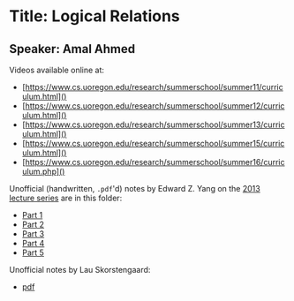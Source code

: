 # Title: Logical Relations
## Speaker: Amal Ahmed

Videos available online at:
- [https://www.cs.uoregon.edu/research/summerschool/summer11/curriculum.html]()
- [https://www.cs.uoregon.edu/research/summerschool/summer12/curriculum.html]()
- [https://www.cs.uoregon.edu/research/summerschool/summer13/curriculum.html]()
- [https://www.cs.uoregon.edu/research/summerschool/summer15/curriculum.html]()
- [https://www.cs.uoregon.edu/research/summerschool/summer16/curriculum.php]()

Unofficial (handwritten, `.pdf`'d) notes by Edward Z. Yang on the [2013 lecture series](https://www.cs.uoregon.edu/research/summerschool/summer13/curriculum.html) are in this folder:
- [Part 1](ezyang-part-1.pdf)
- [Part 2](ezyang-part-2.pdf)
- [Part 3](ezyang-part-3.pdf)
- [Part 4](ezyang-part-4.pdf)
- [Part 5](ezyang-part-5.pdf)

Unofficial notes by Lau Skorstengaard:
- [pdf](Skorstengaard.pdf)

